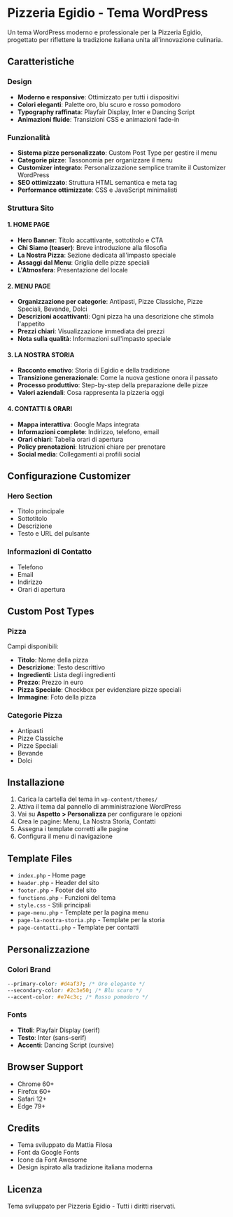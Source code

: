 # Pizzeria Egidio - Tema WordPress

Un tema WordPress moderno e professionale per la Pizzeria Egidio, progettato per riflettere la tradizione italiana unita all'innovazione culinaria.

## Caratteristiche

### Design
- **Moderno e responsive**: Ottimizzato per tutti i dispositivi
- **Colori eleganti**: Palette oro, blu scuro e rosso pomodoro 
- **Typography raffinata**: Playfair Display, Inter e Dancing Script
- **Animazioni fluide**: Transizioni CSS e animazioni fade-in

### Funzionalità
- **Sistema pizze personalizzato**: Custom Post Type per gestire il menu
- **Categorie pizze**: Tassonomia per organizzare il menu
- **Customizer integrato**: Personalizzazione semplice tramite il Customizer WordPress
- **SEO ottimizzato**: Struttura HTML semantica e meta tag
- **Performance ottimizzate**: CSS e JavaScript minimalisti

### Struttura Sito

#### 1. HOME PAGE
- **Hero Banner**: Titolo accattivante, sottotitolo e CTA
- **Chi Siamo (teaser)**: Breve introduzione alla filosofia
- **La Nostra Pizza**: Sezione dedicata all'impasto speciale
- **Assaggi dal Menu**: Griglia delle pizze speciali
- **L'Atmosfera**: Presentazione del locale

#### 2. MENU PAGE
- **Organizzazione per categorie**: Antipasti, Pizze Classiche, Pizze Speciali, Bevande, Dolci
- **Descrizioni accattivanti**: Ogni pizza ha una descrizione che stimola l'appetito
- **Prezzi chiari**: Visualizzazione immediata dei prezzi
- **Nota sulla qualità**: Informazioni sull'impasto speciale

#### 3. LA NOSTRA STORIA
- **Racconto emotivo**: Storia di Egidio e della tradizione
- **Transizione generazionale**: Come la nuova gestione onora il passato
- **Processo produttivo**: Step-by-step della preparazione delle pizze
- **Valori aziendali**: Cosa rappresenta la pizzeria oggi

#### 4. CONTATTI & ORARI
- **Mappa interattiva**: Google Maps integrata
- **Informazioni complete**: Indirizzo, telefono, email
- **Orari chiari**: Tabella orari di apertura
- **Policy prenotazioni**: Istruzioni chiare per prenotare
- **Social media**: Collegamenti ai profili social

## Configurazione Customizer

### Hero Section
- Titolo principale
- Sottotitolo
- Descrizione
- Testo e URL del pulsante

### Informazioni di Contatto
- Telefono
- Email
- Indirizzo
- Orari di apertura

## Custom Post Types

### Pizza
Campi disponibili:
- **Titolo**: Nome della pizza
- **Descrizione**: Testo descrittivo
- **Ingredienti**: Lista degli ingredienti
- **Prezzo**: Prezzo in euro
- **Pizza Speciale**: Checkbox per evidenziare pizze speciali
- **Immagine**: Foto della pizza

### Categorie Pizza
- Antipasti
- Pizze Classiche  
- Pizze Speciali
- Bevande
- Dolci

## Installazione

1. Carica la cartella del tema in `wp-content/themes/`
2. Attiva il tema dal pannello di amministrazione WordPress
3. Vai su **Aspetto > Personalizza** per configurare le opzioni
4. Crea le pagine: Menu, La Nostra Storia, Contatti
5. Assegna i template corretti alle pagine
6. Configura il menu di navigazione

## Template Files

- `index.php` - Home page
- `header.php` - Header del sito
- `footer.php` - Footer del sito
- `functions.php` - Funzioni del tema
- `style.css` - Stili principali
- `page-menu.php` - Template per la pagina menu
- `page-la-nostra-storia.php` - Template per la storia
- `page-contatti.php` - Template per contatti

## Personalizzazione

### Colori Brand
```css
--primary-color: #d4af37; /* Oro elegante */
--secondary-color: #2c3e50; /* Blu scuro */
--accent-color: #e74c3c; /* Rosso pomodoro */
```

### Fonts
- **Titoli**: Playfair Display (serif)
- **Testo**: Inter (sans-serif)  
- **Accenti**: Dancing Script (cursive)

## Browser Support
- Chrome 60+
- Firefox 60+
- Safari 12+
- Edge 79+

## Credits
- Tema sviluppato da Mattia Filosa
- Font da Google Fonts
- Icone da Font Awesome
- Design ispirato alla tradizione italiana moderna

## Licenza
Tema sviluppato per Pizzeria Egidio - Tutti i diritti riservati.